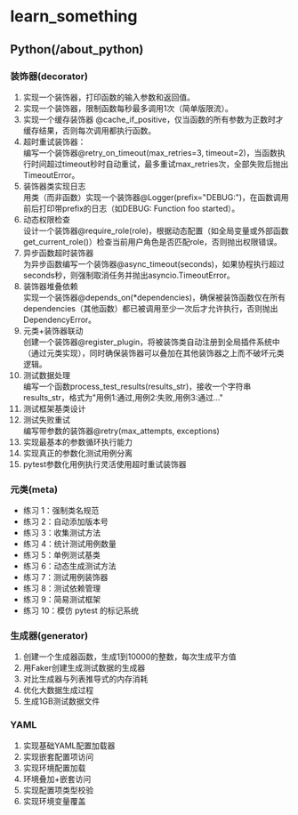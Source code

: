 # learn_something
## Python(/about_python)
### 装饰器(decorator)

1. 实现一个装饰器，打印函数的输入参数和返回值。
2. 实现一个装饰器，限制函数每秒最多调用1次（简单版限流）。
3. 实现一个缓存装饰器 @cache_if_positive，仅当函数的所有参数为正数时才缓存结果，否则每次调用都执行函数。
4. 超时重试装饰器：
<br>编写一个装饰器@retry_on_timeout(max_retries=3, timeout=2)，当函数执行时间超过timeout秒时自动重试，最多重试max_retries次，全部失败后抛出TimeoutError。
5. 装饰器类实现日志
<br>用类（而非函数）实现一个装饰器@Logger(prefix="DEBUG:")，在函数调用前后打印带prefix的日志（如DEBUG: Function foo started）。
6. 动态权限检查
<br>设计一个装饰器@require_role(role)，根据动态配置（如全局变量或外部函数get_current_role()）检查当前用户角色是否匹配role，否则抛出权限错误。
7. 异步函数超时装饰器
<br>为异步函数编写一个装饰器@async_timeout(seconds)，如果协程执行超过seconds秒，则强制取消任务并抛出asyncio.TimeoutError。
8. 装饰器堆叠依赖
<br>实现一个装饰器@depends_on(*dependencies)，确保被装饰函数仅在所有dependencies（其他函数）都已被调用至少一次后才允许执行，否则抛出DependencyError。
9. 元类+装饰器联动
<br>创建一个装饰器@register_plugin，将被装饰类自动注册到全局插件系统中（通过元类实现），同时确保装饰器可以叠加在其他装饰器之上而不破坏元类逻辑。
10. 测试数据处理
<br>编写一个函数process_test_results(results_str)，接收一个字符串results_str，格式为"用例1:通过,用例2:失败,用例3:通过..."
11. 测试框架基类设计
12. 测试失败重试
<br>编写带参数的装饰器@retry(max_attempts, exceptions)
13. 实现最基本的参数循环执行能力
14. 实现真正的参数化测试用例分离
15. pytest参数化用例执行灵活使用超时重试装饰器

### 元类(meta)

- 练习 1：强制类名规范
- 练习 2：自动添加版本号
- 练习 3：收集测试方法
- 练习 4：统计测试用例数量
- 练习 5：单例测试基类
- 练习 6：动态生成测试方法
- 练习 7：测试用例装饰器
- 练习 8：测试依赖管理
- 练习 9：简易测试框架
- 练习 10：模仿 pytest 的标记系统

### 生成器(generator)

1. 创建一个生成器函数，生成1到10000的整数，每次生成平方值
2. 用Faker创建生成测试数据的生成器
3. 对比生成器与列表推导式的内存消耗
4. 优化大数据生成过程
5. 生成1GB测试数据文件

### YAML

1. 实现基础YAML配置加载器
2. 实现嵌套配置项访问
3. 实现环境配置加载
4. 环境叠加+嵌套访问
5. 实现配置项类型校验
6. 实现环境变量覆盖

